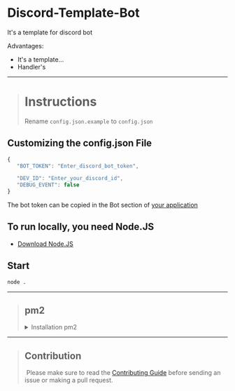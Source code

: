 # Discord-Template-Bot

It's a template for discord bot

Advantages:

- It's a template...
- Handler's

---

> # Instructions
>
> Rename `config.json.example` to `config.json`

## Customizing the config.json File

```js
{
   "BOT_TOKEN": "Enter_discord_bot_token",

   "DEV_ID": "Enter_your_discord_id",
   "DEBUG_EVENT": false
}
```

The bot token can be copied in the Bot section of [your application](https://discord.com/developers/applications)

## To run locally, you need Node.JS

- [Download Node.JS](https://nodejs.org/en/)

## Start

```sh
node .
```

---

> ## pm2
>
> <details>
> <summary>Installation pm2</summary>
>
> ## Install pm2
>
> ```sh
> npm install --global pm2
> ```
>
> ## Startup
>
> - [Check this](https://futurestud.io/tutorials/pm2-restart-processes-after-system-reboot)
>
> ## Starting
>
> ```sh
> pm2 start . --name "Code bot" --watch
> ```
>
> ## Base commands for Neophyte's
>
> ```sh
> pm2 list - show all process
>
> pm2 stop (id) - stopping process
>
> pm2 logs (. or id) - show logs
> ```
>
> more in `pm2 -h` or [this](https://pm2.keymetrics.io/docs/usage/quick-start/) and Google 😉
>
> ---
>
> ## If you want to use nodemon and pm2
>
> - [Check this](https://stackoverflow.com/questions/69457892/nodemon-watch-vs-pm2-watch)
>
> </details>

---

> ## Contribution
>
> ​
> Please make sure to read the [Contributing Guide](CONTRIBUTING.md) before sending an issue or making a pull request.
